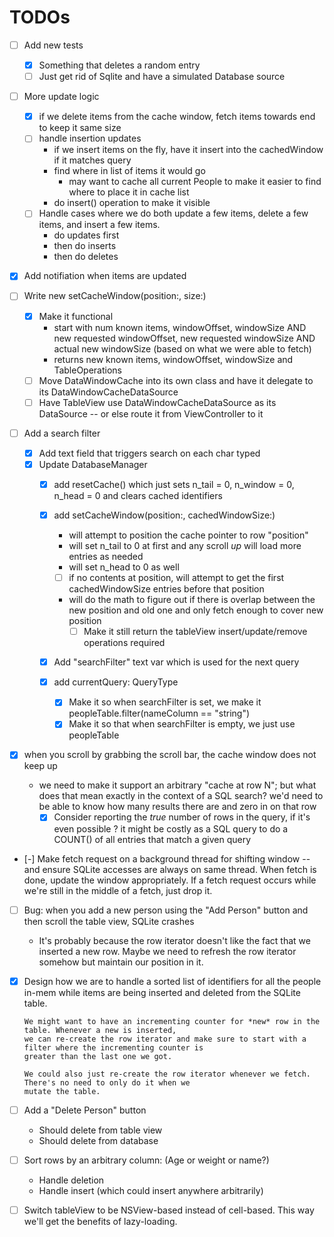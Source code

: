 # TODOs

- [ ] Add new tests
    - [x] Something that deletes a random entry
    - [ ] Just get rid of Sqlite and have a simulated Database source

- [ ] More update logic
    - [x] if we delete items from the cache window, fetch items towards end to keep it same size
    - [ ] handle insertion updates
        - if we insert items on the fly, have it insert into the cachedWindow if it matches query
        - find where in list of items it would go
          - may want to cache all current People to make it easier to find where to place it in cache list
        - do insert() operation to make it visible
    - [ ] Handle cases where we do both update a few items, delete a few items, and insert a few items.
        - do updates first
        - then do inserts
        - then do deletes

- [x] Add notifiation when items are updated

- [ ] Write new setCacheWindow(position:, size:)
    - [x] Make it functional
        - start with num known items, windowOffset, windowSize AND new requested windowOffset, new requested windowSize AND actual
          new windowSize (based on what we were able to fetch)
        - returns new known items, windowOffset, windowSize and TableOperations
    - [ ] Move DataWindowCache into its own class and have it delegate to its DataWindowCacheDataSource
    - [ ] Have TableView use DataWindowCacheDataSource as its DataSource -- or else route it from ViewController to it

- [ ] Add a search filter
    - [x] Add text field that triggers search on each char typed
    - [x] Update DatabaseManager
        - [x] add resetCache() which just sets n_tail = 0, n_window = 0, n_head = 0 and clears cached identifiers

        - [x] add setCacheWindow(position:, cachedWindowSize:)
            - will attempt to position the cache pointer to row "position"
            - will set n_tail to 0 at first and any scroll *up* will load more entries as needed
            - will set n_head to 0 as well
            - [ ] if no contents at position, will attempt to get the first cachedWindowSize entries before that position

            - will do the math to figure out if there is overlap between the new position and old one and only fetch enough
              to cover new position
              - [ ] Make it still return the tableView insert/update/remove operations required

        - [x] Add "searchFilter" text var which is used for the next query
        - [x] add currentQuery: QueryType 
            - [x] Make it so when searchFilter is set, we make it peopleTable.filter(nameColumn == "string")
            - [x] Make it so that when searchFilter is empty, we just use peopleTable

- [x] when you scroll by grabbing the scroll bar, the cache window does not keep up
    - we need to make it support an arbitrary "cache at row N"; but what does that mean exactly in the context
      of a SQL search? we'd need to be able to know how many results there are and zero in on that row
      - [x] Consider reporting the *true* number of rows in the query, if it's even possible ? it might be costly
            as a SQL query to do a COUNT() of all entries that match a given query

- [-] Make fetch request on a background thread for shifting window -- and ensure SQLite accesses are always on same thread.
      When fetch is done, update the window appropriately. If a fetch request occurs while we're still in the middle of
      a fetch, just drop it.

- [ ] Bug: when you add a new person using the "Add Person" button and then scroll the table view, SQLite crashes
    - It's probably because the row iterator doesn't like the fact that we inserted a new row. Maybe we need to
      refresh the row iterator somehow but maintain our position in it.

- [x] Design how we are to handle a sorted list of identifiers for all the people in-mem while items are being
      inserted and deleted from the SQLite table.

      We might want to have an incrementing counter for *new* row in the table. Whenever a new is inserted,
      we can re-create the row iterator and make sure to start with a filter where the incrementing counter is
      greater than the last one we got.

      We could also just re-create the row iterator whenever we fetch. There's no need to only do it when we
      mutate the table.

- [ ] Add a "Delete Person" button

    - Should delete from table view
    - Should delete from database

- [ ] Sort rows by an arbitrary column: (Age or weight or name?)
    - Handle deletion
    - Handle insert (which could insert anywhere arbitrarily)

- [ ] Switch tableView to be NSView-based instead of cell-based. This way we'll get the benefits of lazy-loading.

